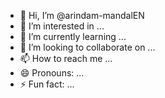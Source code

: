 - 👋 Hi, I’m @arindam-mandalEN
- 👀 I’m interested in ...
- 🌱 I’m currently learning ...
- 💞️ I’m looking to collaborate on ...
- 📫 How to reach me ...
- 😄 Pronouns: ...
- ⚡ Fun fact: ...

<!---
arindam-mandalEN/arindam-mandalEN is a ✨ special ✨ repository because its `README.md` (this file) appears on your GitHub profile.
You can click the Preview link to take a look at your changes.
--->
